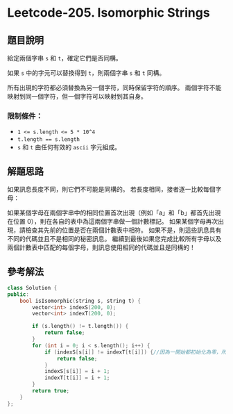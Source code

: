 
# Leetcode-205. Isomorphic Strings
## 題目說明
給定兩個字串 `s` 和 `t`，確定它們是否同構。

如果 `s` 中的字元可以替換得到 `t`，則兩個字串 `s` 和 `t` 同構。

所有出現的字符都必須替換為另一個字符，同時保留字符的順序。 兩個字符不能映射到同一個字符，但一個字符可以映射到其自身。
### 限制條件：
- `1 <= s.length <= 5 * 10^4`
- `t.length == s.length`
- `s` 和 `t` 由任何有效的 `ascii` 字元組成。
## 解題思路
如果訊息長度不同，則它們不可能是同構的。
若長度相同，接者逐一比較每個字母：

如果某個字母在兩個字串中的相同位置首次出現（例如「a」和「b」都首先出現在位置 0），則在各自的表中為這兩個字串做一個計數標記。
如果某個字母再次出現，請檢查其先前的位置是否在兩個計數表中相符。 如果不是，則這些訊息具有不同的代碼並且不是相同的秘密訊息。
繼續到最後如果您完成比較所有字母以及兩個計數表中匹配的每個字母，則訊息使用相同的代碼並且是同構的！
## 參考解法
```cpp title="C++" showLineNumbers
class Solution {
public:
    bool isIsomorphic(string s, string t) {
        vector<int> indexS(200, 0);
        vector<int> indexT(200, 0);

        if (s.length() != t.length()) {
            return false;
        }
        for (int i = 0; i < s.length(); i++) {
            if (indexS[s[i]] != indexT[t[i]]) {//因為一開始都初始化為零，所以為true
                return false;
            }
            indexS[s[i]] = i + 1;
            indexT[t[i]] = i + 1;
        }
        return true;
    }
};
```